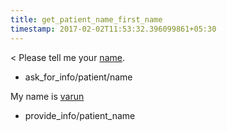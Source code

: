 ```yaml
---
title: get_patient_name_first_name
timestamp: 2017-02-02T11:53:32.396099861+05:30
---
```


< Please tell me your [name](patient_name#full_name).
* ask_for_info/patient/name

My name is [varun](patient_name#first_name)
* provide_info/patient_name
